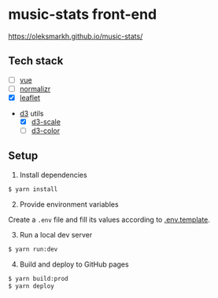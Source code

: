 # music-stats front-end

https://oleksmarkh.github.io/music-stats/

## Tech stack

- [ ] [vue](https://vuejs.org/v2/guide)
- [ ] [normalizr](https://github.com/paularmstrong/normalizr)
- [x] [leaflet](http://leafletjs.com)
* [d3](https://github.com/d3/d3/wiki) utils
  - [x] [d3-scale](https://github.com/d3/d3-scale)
  - [ ] [d3-color](https://github.com/d3/d3-color)

## Setup

1. Install dependencies

```bash
$ yarn install
```

2. Provide environment variables

Create a `.env` file and fill its values according to [.env.template](.env.template).

3. Run a local dev server

```bash
$ yarn run:dev
```

4. Build and deploy to GitHub pages

```bash
$ yarn build:prod
$ yarn deploy
```
